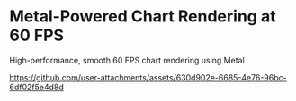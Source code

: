 # Metal-Powered Chart Rendering at 60 FPS

High-performance, smooth 60 FPS chart rendering using Metal

https://github.com/user-attachments/assets/630d902e-6685-4e76-96bc-6df02f5e4d8d
